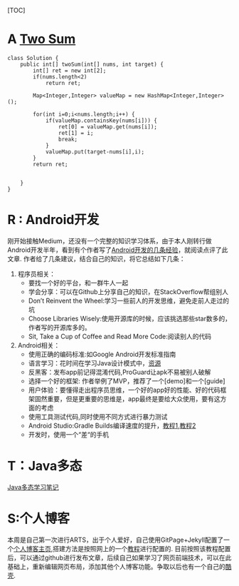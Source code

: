 [TOC]
# A [Two Sum](https://leetcode.com/problems/two-sum/description/) 
```
class Solution {
    public int[] twoSum(int[] nums, int target) {
        int[] ret = new int[2];
        if(nums.length<2) 
            return ret;
        
        Map<Integer,Integer> valueMap = new HashMap<Integer,Integer>();

        for(int i=0;i<nums.length;i++) {
            if(valueMap.containsKey(nums[i])) {
                ret[0] = valueMap.get(nums[i]);
                ret[1] = i;
                break;
            }
            valueMap.put(target-nums[i],i);
        }
        return ret;
        
        
    }
}
```
# R : Android开发
刚开始接触Medium，还没有一个完整的知识学习体系，由于本人刚转行做Android开发半年，看到有个作者写了[Android开发的几条经验](https://blog.aritraroy.in/what-my-2-years-of-android-development-have-taught-me-the-hard-way-52b495ba5c51)，就阅读点评了此文章.
作者给了几条建议，结合自己的知识，将它总结如下几条：
1. 程序员相关：
    - 要找一个好的平台，和一群牛人一起
    - 学会分享：可以在Github上分享自己的知识，在StackOverflow帮组别人 
    - Don’t Reinvent the Wheel:学习一些前人的开发思维，避免走前人走过的坑
    - Choose Libraries Wisely:使用开源库的时候，应该挑选那些star数多的，作者写的开源库多的。
    - Sit, Take a Cup of Coffee and Read More Code:阅读别人的代码
2. Android相关：
    -  使用正确的编码标准:如Google Android开发标准指南
    -  语言学习：花时间在学习Java设计模式中，[资源](https://github.com/iluwatar/java-design-patterns)
    -  反黑客：发布app前记得混淆代码,ProGuard让apk不易被别人破解
    -  选择一个好的框架: 作者举例了MVP，推荐了一个[demo]和一个[guide]
    -  用户体验：要懂得走出程序员思维，一个好的app好的性能、好的代码框架固然重要，但是更重要的思维是，app最终是要给大众使用，要有这方面的考虑
    -  使用工具测试代码,同时使用不同方式进行暴力测试
    -  Android Studio:Gradle Builds编译速度的提升，[教程1](https://android.jlelse.eu/speeding-up-gradle-builds-619c442113cb),[教程2](https://zeroturnaround.com/rebellabs/making-gradle-builds-faster/)
    -  开发时，使用一个“差“的手机

# T：Java多态
[Java多态学习笔记](https://lmx01.github.io/2018/06/25/Java%E5%A4%9A%E6%80%81/)
# S:个人博客
本周是自己第一次进行ARTS，出于个人爱好，自己使用GitPage+Jekyll配置了一个[个人博客主页](https://lmx01.github.io/),搭建方法是按照网上的一个[教程](https://www.jianshu.com/p/e68fba58f75c)进行配置的.
目前按照该教程配置后，可以通过github进行发布文章，后续自己如果学习了网页前端技术，可以在此基础上，重新编辑网页布局，添加其他个人博客功能。争取以后也有一个自己的[酷壳](https://coolshell.cn/).

